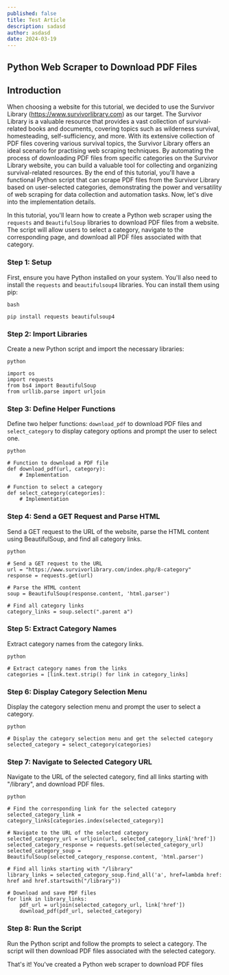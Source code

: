 ```yaml
---
published: false
title: Test Article
description: sadasd
author: asdasd
date: 2024-03-19
---
```

## Python Web Scraper to Download PDF Files

## Introduction

When choosing a website for this tutorial, we decided to use the Survivor Library (https://www.survivorlibrary.com) as our target. The Survivor Library is a valuable resource that provides a vast collection of survival-related books and documents, covering topics such as wilderness survival, homesteading, self-sufficiency, and more. With its extensive collection of PDF files covering various survival topics, the Survivor Library offers an ideal scenario for practising web scraping techniques. By automating the process of downloading PDF files from specific categories on the Survivor Library website, you can build a valuable tool for collecting and organizing survival-related resources. By the end of this tutorial, you'll have a functional Python script that can scrape PDF files from the Survivor Library based on user-selected categories, demonstrating the power and versatility of web scraping for data collection and automation tasks. Now, let's dive into the implementation details.

In this tutorial, you'll learn how to create a Python web scraper using the `requests` and `BeautifulSoup` libraries to download PDF files from a website. The script will allow users to select a category, navigate to the corresponding page, and download all PDF files associated with that category.

### Step 1: Setup

First, ensure you have Python installed on your system. You'll also need to install the `requests` and `beautifulsoup4` libraries. You can install them using pip:

```
bash
```

```
pip install requests beautifulsoup4
```

### Step 2: Import Libraries

Create a new Python script and import the necessary libraries:

```
python
```

```
import os
import requests
from bs4 import BeautifulSoup
from urllib.parse import urljoin
```

### Step 3: Define Helper Functions

Define two helper functions: `download_pdf` to download PDF files and `select_category` to display category options and prompt the user to select one.

```
python
```

```
# Function to download a PDF file
def download_pdf(url, category):
    # Implementation

# Function to select a category
def select_category(categories):
    # Implementation
```

### Step 4: Send a GET Request and Parse HTML

Send a GET request to the URL of the website, parse the HTML content using BeautifulSoup, and find all category links.

```
python
```

```
# Send a GET request to the URL
url = "https://www.survivorlibrary.com/index.php/8-category"
response = requests.get(url)

# Parse the HTML content
soup = BeautifulSoup(response.content, 'html.parser')

# Find all category links
category_links = soup.select(".parent a")
```

### Step 5: Extract Category Names

Extract category names from the category links.

```
python
```

```
# Extract category names from the links
categories = [link.text.strip() for link in category_links]
```

### Step 6: Display Category Selection Menu

Display the category selection menu and prompt the user to select a category.

```
python
```

```
# Display the category selection menu and get the selected category
selected_category = select_category(categories)
```

### Step 7: Navigate to Selected Category URL

Navigate to the URL of the selected category, find all links starting with "/library", and download PDF files.

```
python
```

```
# Find the corresponding link for the selected category
selected_category_link = category_links[categories.index(selected_category)]

# Navigate to the URL of the selected category
selected_category_url = urljoin(url, selected_category_link['href'])
selected_category_response = requests.get(selected_category_url)
selected_category_soup = BeautifulSoup(selected_category_response.content, 'html.parser')

# Find all links starting with "/library"
library_links = selected_category_soup.find_all('a', href=lambda href: href and href.startswith("/library"))

# Download and save PDF files
for link in library_links:
    pdf_url = urljoin(selected_category_url, link['href'])
    download_pdf(pdf_url, selected_category)
```

### Step 8: Run the Script

Run the Python script and follow the prompts to select a category. The script will then download PDF files associated with the selected category.

That's it! You've created a Python web scraper to download PDF files